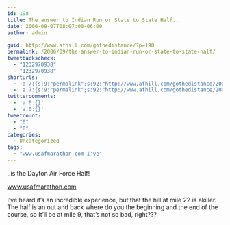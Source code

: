 ```yaml
---
id: 198
title: The answer to Indian Run or State to State Half..
date: 2006-09-07T08:07:00-06:00
author: admin
  
guid: http://www.afhill.com/gothedistance/?p=198
permalink: /2006/09/the-answer-to-indian-run-or-state-to-state-half/
tweetbackscheck:
  - "1232970938"
  - "1232970938"
shorturls:
  - 'a:7:{s:9:"permalink";s:92:"http://www.afhill.com/gothedistance/2006/09/the-answer-to-indian-run-or-state-to-state-half/";s:7:"tinyurl";s:25:"http://tinyurl.com/aebpk8";s:4:"isgd";s:17:"http://is.gd/hfIr";s:5:"bitly";s:18:"http://bit.ly/Gltl";s:5:"snipr";s:22:"http://snipr.com/aqwf6";s:5:"snurl";s:22:"http://snurl.com/aqwf6";s:7:"snipurl";s:24:"http://snipurl.com/aqwf6";}'
  - 'a:7:{s:9:"permalink";s:92:"http://www.afhill.com/gothedistance/2006/09/the-answer-to-indian-run-or-state-to-state-half/";s:7:"tinyurl";s:25:"http://tinyurl.com/aebpk8";s:4:"isgd";s:17:"http://is.gd/hfIr";s:5:"bitly";s:18:"http://bit.ly/Gltl";s:5:"snipr";s:22:"http://snipr.com/aqwf6";s:5:"snurl";s:22:"http://snurl.com/aqwf6";s:7:"snipurl";s:24:"http://snipurl.com/aqwf6";}'
twittercomments:
  - 'a:0:{}'
  - 'a:0:{}'
tweetcount:
  - "0"
  - "0"
categories:
  - Uncategorized
tags:
  - "www.usafmarathon.com I've"
---
```

..is the Dayton Air Force Half!

www.usafmarathon.com

I&#8217;ve heard it&#8217;s an incredible experience, but that the hill at mile 22 is akiller. The half is an out and back where do you the beginning and the end of the course, so It&#8217;ll be at mile 9, that&#8217;s not so bad, right???